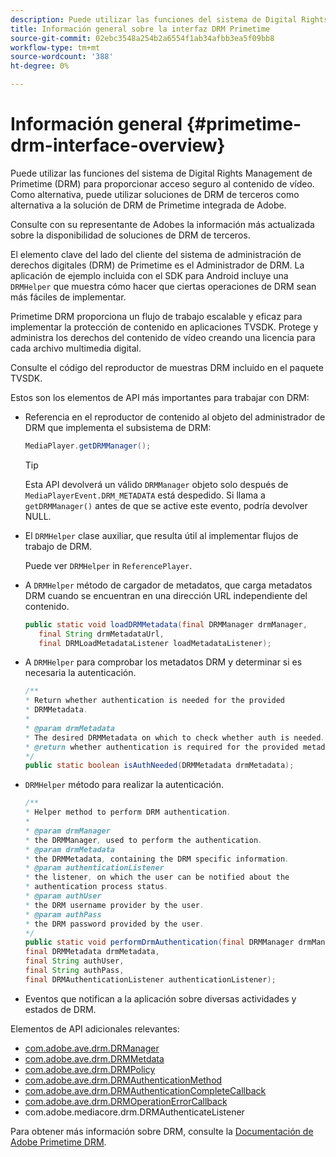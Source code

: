 ```yaml
---
description: Puede utilizar las funciones del sistema de Digital Rights Management de Primetime (DRM) para proporcionar acceso seguro al contenido de vídeo. Como alternativa, puede utilizar soluciones de DRM de terceros como alternativa a la solución de DRM de Primetime integrada de Adobe.
title: Información general sobre la interfaz DRM Primetime
source-git-commit: 02ebc3548a254b2a6554f1ab34afbb3ea5f09bb8
workflow-type: tm+mt
source-wordcount: '388'
ht-degree: 0%

---
```


# Información general {#primetime-drm-interface-overview}

Puede utilizar las funciones del sistema de Digital Rights Management de Primetime (DRM) para proporcionar acceso seguro al contenido de vídeo. Como alternativa, puede utilizar soluciones de DRM de terceros como alternativa a la solución de DRM de Primetime integrada de Adobe.

<!--<a id="section_4DD54E085AB345FE9BE00865E56B28DB"></a>-->

Consulte con su representante de Adobes la información más actualizada sobre la disponibilidad de soluciones de DRM de terceros.

El elemento clave del lado del cliente del sistema de administración de derechos digitales (DRM) de Primetime es el Administrador de DRM. La aplicación de ejemplo incluida con el SDK para Android incluye una `DRMHelper` que muestra cómo hacer que ciertas operaciones de DRM sean más fáciles de implementar.

Primetime DRM proporciona un flujo de trabajo escalable y eficaz para implementar la protección de contenido en aplicaciones TVSDK. Protege y administra los derechos del contenido de vídeo creando una licencia para cada archivo multimedia digital.

Consulte el código del reproductor de muestras DRM incluido en el paquete TVSDK.

Estos son los elementos de API más importantes para trabajar con DRM:

* Referencia en el reproductor de contenido al objeto del administrador de DRM que implementa el subsistema de DRM:

  ```java
  MediaPlayer.getDRMManager();
  ```

  >[!TIP]
  >
  >Esta API devolverá un válido `DRMManager` objeto solo después de `MediaPlayerEvent.DRM_METADATA` está despedido. Si llama a `getDRMManager()` antes de que se active este evento, podría devolver NULL.

* El `DRMHelper` clase auxiliar, que resulta útil al implementar flujos de trabajo de DRM.

  Puede ver `DRMHelper` in `ReferencePlayer`.

* A `DRMHelper` método de cargador de metadatos, que carga metadatos DRM cuando se encuentran en una dirección URL independiente del contenido.

  ```java
  public static void loadDRMMetadata(final DRMManager drmManager,  
     final String drmMetadataUrl,  
     final DRMLoadMetadataListener loadMetadataListener);
  ```

* A `DRMHelper` para comprobar los metadatos DRM y determinar si es necesaria la autenticación.

  ```java
  /** 
  * Return whether authentication is needed for the provided 
  * DRMMetadata. 
  * 
  * @param drmMetadata 
  * The desired DRMMetadata on which to check whether auth is needed. 
  * @return whether authentication is required for the provided metadata 
  */ 
  public static boolean isAuthNeeded(DRMMetadata drmMetadata);
  ```

* `DRMHelper` método para realizar la autenticación.

  ```java
  /** 
  * Helper method to perform DRM authentication. 
  * 
  * @param drmManager 
  * the DRMManager, used to perform the authentication. 
  * @param drmMetadata 
  * the DRMMetadata, containing the DRM specific information. 
  * @param authenticationListener 
  * the listener, on which the user can be notified about the 
  * authentication process status. 
  * @param authUser 
  * the DRM username provider by the user. 
  * @param authPass 
  * the DRM password provided by the user. 
  */ 
  public static void performDrmAuthentication(final DRMManager drmManager,  
  final DRMMetadata drmMetadata,  
  final String authUser,  
  final String authPass,  
  final DRMAuthenticationListener authenticationListener);
  ```

* Eventos que notifican a la aplicación sobre diversas actividades y estados de DRM.

<!--<a id="section_899BD9061D484E1BBA46E84617C36867"></a>-->

Elementos de API adicionales relevantes:

* [com.adobe.ave.drm.DRManager](https://help.adobe.com/en_US/primetime/api/drm/com/adobe/ave/drm/DRMManager.html)
* [com.adobe.ave.drm.DRMMetdata](https://help.adobe.com/en_US/primetime/api/drm/com/adobe/ave/drm/DRMMetadata.html)
* [com.adobe.ave.drm.DRMPolicy](https://help.adobe.com/en_US/primetime/api/drm/com/adobe/ave/drm/DRMPolicy.html)
* [com.adobe.ave.drm.DRMAuthenticationMethod](https://help.adobe.com/en_US/primetime/api/drm/com/adobe/ave/drm/DRMAuthenticationMethod.html)
* [com.adobe.ave.drm.DRMAuthenticationCompleteCallback](https://help.adobe.com/en_US/primetime/api/drm/com/adobe/ave/drm/DRMAuthenticationCompleteCallback.html)
* [com.adobe.ave.drm.DRMOperationErrorCallback](https://help.adobe.com/en_US/primetime/api/drm/com/adobe/ave/drm/DRMOperationErrorCallback.html)
* com.adobe.mediacore.drm.DRMAuthenticateListener

<!-- 
Comment Type: draft
(https://help.adobe.com/en_US/primetime/api/psdk/javadoc_2.4/com/adobe/mediacore/drm/DRMAuthenticateListener.html)

-->
<!--<a id="section_F58941D68EB94A5EBD1C7454D2A1B17A"></a>-->

Para obtener más información sobre DRM, consulte la [Documentación de Adobe Primetime DRM](https://helpx.adobe.com/primetime/user-guide.html).
